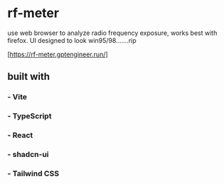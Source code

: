 # rf-meter
use web browser to analyze radio frequency exposure, works best with firefox.
UI designed to look win95/98.......rip

[https://rf-meter.gptengineer.run/]

## built with
### - Vite
### - TypeScript
### - React
### - shadcn-ui
### - Tailwind CSS

